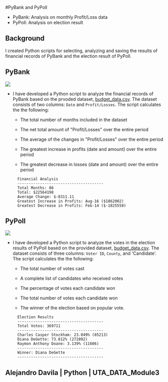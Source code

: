 #PyBank and PyPoll

* PyBank: Analysis on monthly Profit/Loss data
* PyPoll: Analysis on election result

## Background

I created Python scripts for selecting, analyzing and saving the results of financial records of PyBank and the election result of PyPoll.

## PyBank

![](https://t4.ftcdn.net/jpg/05/69/85/25/240_F_569852518_DTYL4I1fcG19rAZkbQR7Aq01DgKr3qT9.jpg)

* I have developed a Python script to analyze the financial records of PyBank based on the prvoded dataset, [budget_data.csv](PyBank/Resources/budget_data.csv). The dataset consists of two columns: `Date` and `Profit/Losses`. The script calculates the the following:

  * The total number of months included in the dataset

  * The net total amount of "Profit/Losses" over the entire period

  * The average of the changes in "Profit/Losses" over the entire period

  * The greatest increase in profits (date and amount) over the entire period

  * The greatest decrease in losses (date and amount) over the entire period




  ```text
    Financial Analysis
    --------------------------------------
    Total Months: 86
    Total: $22564198
    Average Change: $-8311.11
    Greatest Increase in Profits: Aug-16 ($1862002)
    Greatest Decrease in Profits: Feb-14 ($-1825558)
  ```


## PyPoll

![](https://t4.ftcdn.net/jpg/02/75/85/11/240_F_275851129_21bPkkMY3xZiyIKxiBWlFy0XC3Wg91E2.jpg)

* I have developed a Python script to analyze the votes in the election results of PyPoll based on the provided dataset, [budget_data.csv](PyPoll/Resources/election_data.csv). The dataset consists of three columns: `Voter ID`, `County`, and 'Candidate'. The script calculates the the following:

  * The total number of votes cast

  * A complete list of candidates who received votes

  * The percentage of votes each candidate won

  * The total number of votes each candidate won

  * The winner of the election based on popular vote.




  ```text
    Election Results
    --------------------------------------
    Total Votes: 369711
    --------------------------------------
    Charles Casper Stockham: 23.049% (85213)
    Diana DeGette: 73.812% (272892)
    Raymon Anthony Doane: 3.139% (11606)
    --------------------------------------
    Winner: Diana DeGette
    --------------------------------------
  ```


## Alejandro Davila | Python | UTA_DATA_Module3
